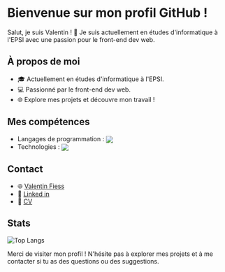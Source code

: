 # Bienvenue sur mon profil GitHub !

Salut, je suis Valentin ! 👋 Je suis actuellement en études d'informatique à l'EPSI avec une passion pour le front-end dev web.



## À propos de moi

- 🎓 Actuellement en études d'informatique à l'EPSI.
- 💻 Passionné par le front-end dev web.
- 🌐 Explore mes projets et découvre mon travail !

## Mes compétences

- Langages de programmation : <img align="center" src="https://skillicons.dev/icons?i=html,css,javascript,python&theme=light" />
- Technologies : <img align="center" src="https://skillicons.dev/icons?i=tailwind,vuejs,mysql,symfony&theme=light" />

## Contact

- 🌐 [Valentin Fiess](https://www.valentin-fiess.fr)
- 💼 [Linked in](https://www.linkedin.com/in/valentin-fiess/)
- 🪪 [CV](http://localhost:5173/assets/assets_index/CV.pdf)

## Stats

![Top Langs](https://github-readme-stats.vercel.app/api/top-langs/?username=ValMtp3&layout=donut-vertical)
  
Merci de visiter mon profil ! N'hésite pas à explorer mes projets et à me contacter si tu as des questions ou des suggestions.
